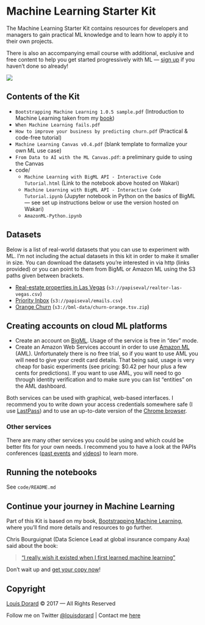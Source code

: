 # Machine Learning Starter Kit

The Machine Learning Starter Kit contains resources for developers and managers to gain practical ML knowledge and to learn how to apply it to their own projects.

There is also an accompanying email course with additional, exclusive and free content to help you get started progressively with ML — [sign up](http://louisdorard.com/machine-learning-starter-kit#form) if you haven’t done so already!

![](https://static1.squarespace.com/static/5206b718e4b0bdc26006bae2/t/5862badcf5e23110755c7c1e/1482865374964/starter-kit.png) 


## Contents of the Kit

* `Bootstrapping Machine Learning 1.0.5 sample.pdf` (Introduction to Machine Learning taken from my [book](http://louisdorard.com/machine-learning-book))
* `When Machine Learning fails.pdf`
* `How to improve your business by predicting churn.pdf` (Practical & code-free tutorial)
* `Machine Learning Canvas v0.4.pdf` (blank template to formalize your own ML use case)
* `From Data to AI with the ML Canvas.pdf`: a preliminary guide to using the Canvas
* code/
  * `Machine Learning with BigML API - Interactive Code Tutorial.html` (Link to the notebook above hosted on Wakari)
  * `Machine Learning with BigML API - Interactive Code Tutorial.ipynb` (Jupyter notebook in Python on the basics of BigML — see set up instructions below or use the version hosted on Wakari)
  * `AmazonML-Python.ipynb`

## Datasets

Below is a list of real-world datasets that you can use to experiment with ML. I’m not including the actual datasets in this kit in order to make it smaller in size. You can download the datasets you’re interested in via http (links provided) or you can point to them from BigML or Amazon ML using the S3 paths given between brackets.

* [Real-estate properties in Las Vegas](https://papiseval.s3.amazonaws.com/realtor-las-vegas.csv) (`s3://papiseval/realtor-las-vegas.csv`)
* [Priority Inbox](https://papiseval.s3.amazonaws.com/emails.csv) (`s3://papiseval/emails.csv`)
* [Orange Churn](https://bml-data.s3.amazonaws.com/churn-orange.tsv.zip) (`s3://bml-data/churn-orange.tsv.zip`)


## Creating accounts on cloud ML platforms

* Create an account on [BigML](http://www.bigml.com). Usage of the service is free in “dev” mode.
* Create an Amazon Web Services account in order to use [Amazon ML](https://aws.amazon.com/machine-learning/) (AML). Unfortunately there is no free trial, so if you want to use AML you will need to give your credit card details. That being said, usage is very cheap for basic experiments (see pricing: $0.42 per hour plus a few cents for predictions). If you want to use AML, you will need to go through identity verification and to make sure you can list “entities” on the AML dashboard.

Both services can be used with graphical, web-based interfaces. I recommend you to write down your access credentials somewhere safe (I use [LastPass](http://lastpass.com)) and to use an up-to-date version of the [Chrome browser](http://www.google.com/chrome/).


### Other services

There are many other services you could be using and which could be better fits for your own needs. I recommend you to have a look at the PAPIs conferences ([past events](http://www.papis.io/past-events) and [videos](http://youtube.com/channel/UCHMa1aYqXIQPnQD34W-ejQg/)) to learn more.


## Running the notebooks

See `code/README.md`


## Continue your journey in Machine Learning

Part of this Kit is based on my book, [Bootstrapping Machine Learning](http://louisdorard.com/machine-learning-book), where you’ll find more details and resources to go further.

Chris Bourguignat (Data Science Lead at global insurance company Axa) said about the book:

> [“I really wish it existed when I first learned machine learning”](https://twitter.com/chris_bour/status/577196664219426816)

Don’t wait up and [get your copy now](http://louisdorard.com/machine-learning-book)!


## Copyright

[Louis Dorard](http://louisdorard.com) © 2017 — All Rights Reserved

Follow me on Twitter [@louisdorard](https://twitter.com/louisdorard) | Contact me [here](http://louisdorard.com/contact)
